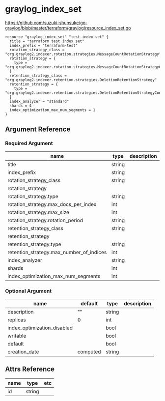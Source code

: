 # graylog_index_set

https://github.com/suzuki-shunsuke/go-graylog/blob/master/terraform/graylog/resource_index_set.go

```
resource "graylog_index_set" "test-index-set" {
  title = "terraform test index set"
  index_prefix = "terraform-test"
  rotation_strategy_class = "org.graylog2.indexer.rotation.strategies.MessageCountRotationStrategy"
  rotation_strategy = {
    type = "org.graylog2.indexer.rotation.strategies.MessageCountRotationStrategyConfig"
  }
  retention_strategy_class = "org.graylog2.indexer.retention.strategies.DeletionRetentionStrategy"
  retention_strategy = {
    type = "org.graylog2.indexer.retention.strategies.DeletionRetentionStrategyConfig"
  }
  index_analyzer = "standard"
  shards = 4
  index_optimization_max_num_segments = 1
}
```

## Argument Reference

### Required Argument

name | type | description
--- | --- | ---
title | string |
index_prefix | string |
rotation_strategy_class | string |
rotation_strategy | |
rotation_strategy.type | string |
rotation_strategy.max_docs_per_index | int |
rotation_strategy.max_size | int |
rotation_strategy.rotation_period | string |
retention_strategy_class | string |
retention_strategy | |
retention_strategy.type | string |
retention_strategy.max_number_of_indices | int |
index_analyzer | string |
shards | int |
index_optimization_max_num_segments | int |

### Optional Argument

name | default | type | description
--- | --- | --- | ---
description | "" | string |
replicas | 0 | int |
index_optimization_disabled | | bool |
writable | | bool |
default | | bool |
creation_date | computed | string |

## Attrs Reference

name | type | etc
--- | --- | ---
id | string |
